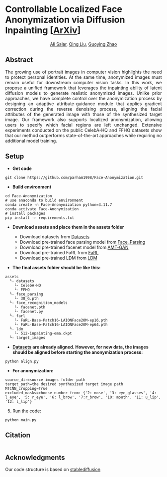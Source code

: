 # 	Controllable Localized Face Anonymization via Diffusion Inpainting [[ArXiv]()] 

<p align="center">
 <a href="https://parham1998.github.io/" target="_blank">Ali Salar</a>,
 <a href="https://sites.google.com/site/qingliucs/home" target="_blank">Qing Liu</a>,
 <a href="https://gyzhao-nm.github.io/Guoying/" target="_blank">Guoying Zhao</a>
 <br>
</p>

## Abstract
<p align="justify"> The growing use of portrait images in computer vision highlights the need to protect personal identities. At the same time, anonymized images must remain useful for downstream computer vision tasks. In this work, we propose a unified framework that leverages the inpainting ability of latent diffusion models to generate realistic anonymized images. Unlike prior approaches, we have complete control over the anonymization process by designing an adaptive attribute-guidance module that applies gradient correction during the reverse denoising process, aligning the facial attributes of the generated image with those of the synthesized target image. Our framework also supports localized anonymization, allowing users to specify which facial regions are left unchanged. Extensive experiments conducted on the public CelebA-HQ and FFHQ datasets show that our method outperforms state-of-the-art approaches while requiring no additional model training. </p>

## Setup
- **Get code**
```shell 
git clone https://github.com/parham1998/Face-Anonymization.git
```

- **Build environment**
```shell
cd Face-Anonymization
# use anaconda to build environment 
conda create -n Face-Anonymization python=3.11.7
conda activate Face-Anonymization
# install packages
pip install -r requirements.txt
```

- **Download assets and place them in the assets folder**
  - Download datasets from [Datasets](https://drive.google.com/drive/folders/1D87bLfBm6PEvdi7DV2mahaIqUWtScmCb?usp=sharing)
  - Download pre-trained face parsing model from [Face_Parsing](https://github.com/TracelessLe/FaceParsing.PyTorch)
  - Download pre-trained facenet model from [AMT-GAN](https://github.com/CGCL-codes/AMT-GAN)
  - Download pre-trained FaRL from [FaRL](https://github.com/FacePerceiver/FaRL)
  - Download pre-trained LDM from [LDM](https://huggingface.co/stabilityai/stable-diffusion-2-inpainting/blob/main/512-inpainting-ema.ckpt)

- **The final assets folder should be like this:**
```shell
assets
  └- datasets
    └- CelebA-HQ
    └- FFHQ
  └- face_parsing
    └- 38_G.pth
  └- face_recognition_models
    └- facenet.pth
    └- facenet.py
  └- farl
    └- FaRL-Base-Patch16-LAIONFace20M-ep16.pth
    └- FaRL-Base-Patch16-LAIONFace20M-ep64.pth
  └- ldm
    └- 512-inpainting-ema.ckpt
  └- target_images
```

- **[Datasets](https://drive.google.com/drive/folders/1D87bLfBm6PEvdi7DV2mahaIqUWtScmCb?usp=sharing) are already aligned. However, for new data, the images should be aligned before starting the anonymization process:**
```shell
python align.py
```

- **For anonymization:**
```shell
source_dir=source images folder path
target_path=the desired synthesized target image path
MTCNN_cropping=True
excluded_masks=choose number from: {'2: nose', '3: eye_glasses', '4: l_eye', '5: r_eye', '6: l_brow', '7:r_brow', '10: mouth', '11: u_lip', '12: l_lip'}
```

5. Run the code:
```shell
python main.py
```

## Citation 
```bibtex
```

## Acknowledgments
Our code structure is based on [stablediffusion](https://github.com/Stability-AI/stablediffusion/tree/main)
